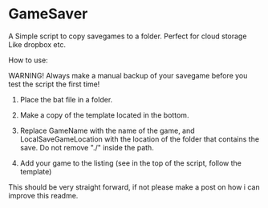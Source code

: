 # GameSaver
A Simple script to copy savegames to a folder. Perfect for cloud storage Like dropbox etc.


How to use:

WARNING! Always make a manual backup of your savegame before you test the script the first time!

1. Place the bat file in a folder.

2. Make a copy of the template located in the bottom.

3. Replace GameName with the name of the game, and LocalSaveGameLocation with the location of the folder that contains the save. Do not remove "./" inside the path.

4. Add your game to the listing (see in the top of the script, follow the template)


This should be very straight forward, if not please make a post on how i can improve this readme.
